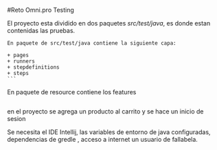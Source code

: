 #Reto Omni.pro Testing


El proyecto esta dividido en dos paquetes *src/test/java*,
es donde estan contenidas las pruebas.


```
En paquete de src/test/java contiene la siguiente capa:
```
    + pages
	+ runners
	+ stepdefinitions
	+ steps
	```
En paquete de resource contiene los features
```
```
en  el proyecto se agrega un producto al carrito y se hace un inicio de sesion


Se necesita el IDE Intellij, las variables de entorno de java configuradas, dependencias de gredle , acceso a internet un usuario de fallabela.






